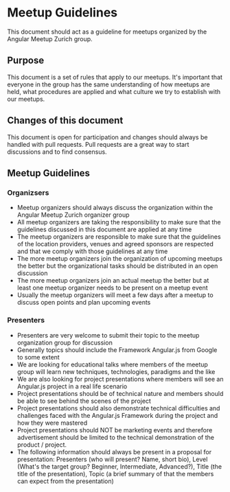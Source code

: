 # Meetup Guidelines
This document should act as a guideline for meetups organized by the Angular Meetup Zurich group.
## Purpose
This document is a set of rules that apply to our meetups. It's important that everyone in the group has the same understanding of how meetups are held, what procedures are applied and what culture we try to establish with our meetups.
## Changes of this document
This document is open for participation and changes should always be handled with pull requests. Pull requests are a great way to start discussions and to find consensus.
## Meetup Guidelines
### Organizsers
- Meetup organizers should always discuss the organization within the Angular Meetup Zurich organizer group
- All meetup organizers are taking the responsibility to make sure that the guidelines discussed in this document are applied at any time
- The meetup organizers are responsible to make sure that the guidelines of the location providers, venues and agreed sponsors are respected and that we comply with those guidelines at any time
- The more meetup organizers join the organization of upcoming meetups the better but the organizational tasks should be distributed in an open discussion
- The more meetup organizers join an actual meetup the better but at least one meetup organizer needs to be present on a meetup event
- Usually the meetup organizers will meet a few days after a meetup to discuss open points and plan upcoming events

### Presenters
- Presenters are very welcome to submit their topic to the meetup organization group for discussion
- Generally topics should include the Framework Angular.js from Google to some extent
- We are looking for educational talks where members of the meetup group will learn new techniques, technologies, paradigms and the like
- We are also looking for project presentations where members will see an Angular.js project in a real life scenario
- Project presentations should be of technical nature and members should be able to see behind the scenes of the project
- Project presentations should also demonstrate technical difficulties and challenges faced with the Angular.js Framework during the project and how they were mastered
- Project presentations should NOT be marketing events and therefore advertisement should be limited to the technical demonstration of the product / project.
- The following information should always be present in a proposal for presentation: Presenters (who will present? Name, short bio), Level (What's the target group? Beginner, Intermediate, Advanced?), Title (the title of the presentation), Topic (a brief summary of that the members can expect from the presentation)
